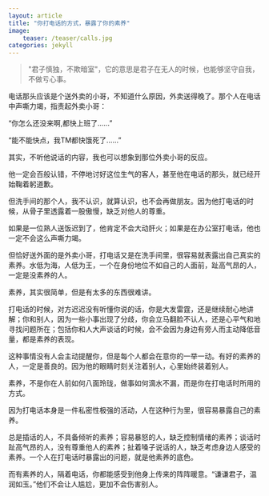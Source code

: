 ```yaml
---
layout: article
title: "你打电话的方式，暴露了你的素养"
image:
    teaser: /teaser/calls.jpg
categories: jekyll
---
```


> "君子慎独，不欺暗室"，它的意思是君子在无人的时候，也能够坚守自我，不做亏心事。

电话那头应该是个送外卖的小哥，不知道什么原因，外卖送得晚了。那个人在电话中声嘶力竭，指责起外卖小哥：

“你怎么还没来啊,都快上班了......”

“能不能快点，我TM都快饿死了......”


其实，不听他说话的内容，我也可以想象到那位外卖小哥的反应。

他一定会百般认错，不停地讨好这位生气的客人，甚至他在电话的那头，就已经开始鞠着躬道歉。

但洗手间的那个人，我不认识，就算认识，也不会再做朋友。因为他打电话的时候，从骨子里透露着一股傲慢，缺乏对他人的尊重。

如果是一位熟人送饭迟到了，他肯定不会大动肝火；如果是在办公室打电话，他也一定不会这么声嘶力竭。

但恰好送外面的是外卖小哥，打电话又是在洗手间里，很容易就表露出自己真实的素养。水低为海，人低为王，一个在身份地位不如自己的人面前，趾高气昂的人，一定是没素养的人。

素养，其实很简单，但是有太多的东西很难讲。

打电话的时候，对方迟迟没有听懂你说的话，你是大发雷霆，还是继续耐心地讲解；你和别人，因为一些小事出现了分歧，你会立马翻脸不认人，还是心平气和地寻找问题所在；包括你和人大声谈话的时候，会不会因为身边有旁人而主动降低音量，都是素养的表现。

这种事情没有人会主动提醒你，但是每个人都会在意你的一举一动。有好的素养的人，一定是善良的。因为他的眼睛时刻关注着别人，心里始终装着别人。

素养，不是你在人前如何八面玲珑，做事如何滴水不漏，而是你在打电话时所用的方式。

因为打电话本身是一件私密性极强的活动，人在这种行为里，很容易暴露自己的素养。

总是插话的人，不具备倾听的素养；容易暴怒的人，缺乏控制情绪的素养；谈话时趾高气昂的人，没有尊重他人的素养；扯着嗓子说话的人，缺乏考虑身边人感受的素养。一个人在打电话时暴露出的问题，就是他素养的底色。

而有素养的人，隔着电话，你都能感受到他身上传来的阵阵暖意。“谦谦君子，温润如玉。”他们不会让人尴尬，更加不会伤害别人。

